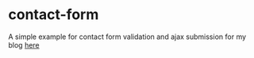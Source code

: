 # contact-form
A simple example for contact form validation and ajax submission for my blog [here](https://webdevelopmentsolutions.net/php-contact-form/) 
